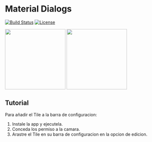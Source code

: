 # Material Dialogs

[![Build Status](https://travis-ci.org/afollestad/material-dialogs.svg)](https://travis-ci.org/afollestad/material-dialogs)
[![License](https://img.shields.io/badge/License-Apache%202.0-blue.svg)](https://opensource.org/licenses/Apache-2.0)

<img src="https://raw.githubusercontent.com/pjdepractica/flashlight-tile/master/screenshots/Screenshot_20180819-120529.png" alt="" data-canonical-src="https://raw.githubusercontent.com/pjdepractica/flashlight-tile/master/screenshots/Screenshot_20180819-120529.png" width="200" height="auto" />

<img src="https://raw.githubusercontent.com/pjdepractica/flashlight-tile/master/screenshots/Screenshot_20180819-120548.png" alt="" data-canonical-src="https://raw.githubusercontent.com/pjdepractica/flashlight-tile/master/screenshots/Screenshot_20180819-120548.png" width="200" height="auto" />

## Tutorial

Para añadir el Tile a la barra de configuracion:

1. Instale la app y ejecutela.
2. Conceda los permiso a la camara.
3. Arastre el Tile en su barra de configuracion en la opcion de edicion.
